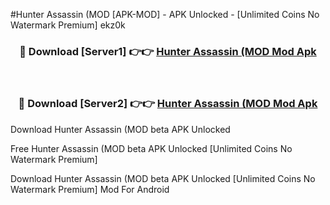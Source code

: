#Hunter Assassin (MOD [APK-MOD] - APK Unlocked - [Unlimited Coins No Watermark Premium] ekz0k



<div align="center">

<h3>🔴 Download [Server1] 👉👉 <a href="https://momento.my/?title=Hunter_Assassin_(MOD">Hunter Assassin (MOD Mod Apk</a></h3><br>

<h3>🔴 Download [Server2] 👉👉 <a href="https://momento.my/?title=Hunter_Assassin_(MOD">Hunter Assassin (MOD Mod Apk</a></h3>
</div>



Download Hunter Assassin (MOD beta APK Unlocked

Free Hunter Assassin (MOD beta APK Unlocked [Unlimited Coins No Watermark Premium]

Download Hunter Assassin (MOD beta APK Unlocked [Unlimited Coins No Watermark Premium] Mod For Android
